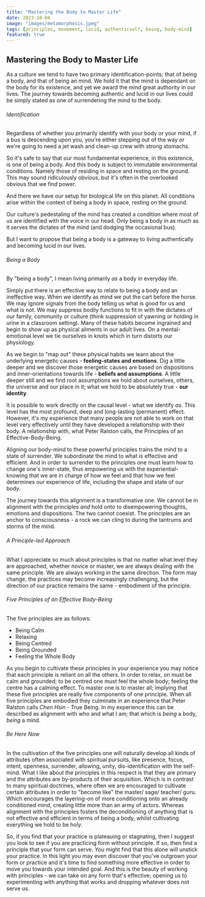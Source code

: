 ```yaml
---
title: "Mastering the Body to Master Life"
date: 2023-10-04
image: "images/metamorphosis.jpeg"
tags: [principles, movement, lucid, authenticself, being, body-mind]
featured: true
---
```


## Mastering the Body to Master Life

As a culture we tend to have two primary identification-points; that of being a body, and that of being an mind. We hold it that the mind is dependant on the body for its existence, and yet we award the mind great authority in our lives. The journey towards becoming authentic and lucid in our lives could be simply stated as  one of surrendering the mind to the body. 

###### Identification

Regardless of whether you primarily identify with your body or your mind, if a bus is descending upon you, you're either stepping out of the way or we're going to need a jet wash and clean-up crew with strong stomachs. 

So it's safe to say that our most fundamental experience, in this existence, is one of being a body. And this body is subject to immutable environmental conditions. Namely those of residing in space and resting on the ground. This may sound ridiculously obvious, but it's often in the overlooked obvious that we find power. 

And there we have our setup for biological life on this planet. All conditions arise within the context of being a body in space, resting on the ground. 

Our culture's pedestaling of the mind has created a condition where most of us are identified with the voice in our head. Only being a body in as much as it serves the dictates of the mind (and dodging the occasional bus). 

But I want to propose that being a body is a gateway to living authentically and becoming lucid in our lives.

###### Being a Body

By "being a body", I mean living primarily *as* a body in everyday life. 

Simply put there is an effective way to relate to being a body and an ineffective way. When we identify as mind we put the cart before the horse. We may ignore signals from the body telling us what is good for us and what is not. We may suppress bodily functions to fit in with the dictates of our family, community or culture (think suppression of yawning or holding in urine in a classroom setting). Many of these habits become ingrained and begin to show up as physical ailments in our adult lives. On a mental-emotional level we tie ourselves in knots which in turn distorts our physiology. 

As we begin to "map out" these physical habits we learn about the underlying energetic causes - **feeling-states and emotions**. Dig a little deeper and we discover those energetic causes are based on dispositions and inner-orientations towards life - **beliefs and assumptions**. A little deeper still and we find root assumptions we hold about ourselves, others, the universe and our place in it; what we hold to be absolutely true - **our identity**. 

It is possible to work directly on the causal level - what we identify *as*. This level has the most profound, deep and long-lasting (permanent) effect. However, it's my experience that many people are not able to work on that level very effectively until they have developed a relationship with their body. A relationship with, what Peter Ralston calls, the Principles of an Effective-Body-Being. 

Aligning our body-mind to these powerful principles trains the mind to a state of surrender. We subordinate the mind to what is effective and efficient. And in order to surrender to the principles one must learn how to change one's inner-state, thus empowering us with the experiential-knowing  that we are in charge of how we feel and that how we feel determines our experience of life, including the shape and state of our body. 

The journey towards this alignment is a transformative one. We cannot be in alignment with the principles *and* hold onto to disempowering thoughts, emotions and dispositions. The two cannot coexist. The principles are an anchor to consciousness - a rock we can cling to during the tantrums and storms of the mind. 

###### A Principle-led Approach

What I appreciate so much about principles is that no matter what level they are approached, whether novice or master, we are always dealing with the same principle. We are always working in the same direction. The form may change, the practices may become increasingly challenging, but the direction of our practice remains the same - embodiment of the principle.

###### Five Principles of an Effective Body-Being

The five principles are as follows:

- Being Calm
- Relaxing
- Being Centred
- Being Grounded
- Feeling the Whole Body

As you begin to cultivate these principles in your experience you may notice that each principle is reliant on all the others. In order to relax, on must be calm and grounded; to be centred one must feel the whole body; feeling the centre has a calming effect. To master one is to master all; implying that these five principles are really five components of one principle. When all five principles are embodied they culminate in an experience that Peter Ralston calls *Chen Hsin* - True Being. In my experience this can be described as alignment with who and what I am; that which is *being* a body, *being* a mind.

###### Be Here Now

In the cultivation of the five principles one will naturally develop all kinds of attributes often associated with spiritual pursuits, like presence, focus, intent, openness, surrender, allowing, unity, dis-identification with the self-mind. What I like about the principles in this respect is that they are primary and the attributes are by-products of their acquisition. Which is in contrast to many spiritual doctrines, where often we are encouraged to cultivate certain attributes in order to "become like" the master/ sage/ teacher/ guru. Which encourages the layering-on of more conditioning onto an already conditioned mind, creating little more than an army of actors. Whereas alignment with the principles fosters the deconditioning of anything that is not effective and efficient in terms of being a body, whilst cultivating everything we hold to be holy. 

So, if you find that your practice is plateauing or stagnating, then I suggest you look to see if you are practicing form without principle. If so, then find a principle that your form can serve. You might find that this alone will unstick your practice. In this light you may even discover that you've outgrown your form or practice and it's time to find something more effective in order to move you towards your intended goal. And this is the beauty of working with principles - we can take on any form that's effective; opening us to experimenting with anything that works and dropping whatever does not serve us. 

